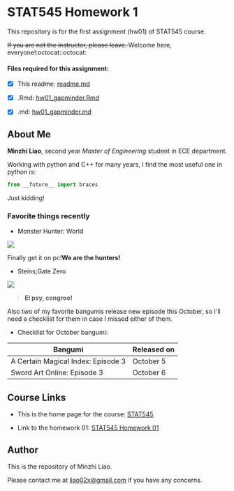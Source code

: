 # STAT545 Homework 1
This repository is for the first assignment (hw01) of STAT545 course.

<del>If you are not the instructor, please leave. </del>Welcome here, everyone!:octocat::octocat:
#### Files required for this assignment:
- [x] This readme: [readme.md](https://github.com/STAT545-UBC-students/hw01-liao02x/blob/master/README.md)
- [x] .Rmd: [hw01_gapminder.Rmd](https://github.com/STAT545-UBC-students/hw01-liao02x/blob/master/hw01_gapminder.Rmd)
- [x] .md: [hw01_gapminder.md](https://github.com/STAT545-UBC-students/hw01-liao02x/blob/master/hw01_gapminder.md)


## About Me
**Minzhi Liao**, second year *Master of Engineering* student in ECE department.

Working with python and C++ for many years, I find the most useful one in python is:
```python
from __future__ import braces
```
Just kidding!


### Favorite things recently

+ Monster Hunter: World

![](https://compass-ssl.microsoft.com/assets/7d/df/7ddf36fd-d09b-467d-aac6-1f5b491d3b7f.jpg?n=Monster-Hunter-World_GLP-Page-Hero-1084_1920x600.jpg)

Finally get it on pc!**We are the hunters!**

+ Steins;Gate Zero

![](https://cdnx.natalie.mu/media/news/comic/2018/0316/steinsgate0_visual_fixw_640_hq.jpg)

>**El psy, congroo!**

Also two of my favorite bangumis release new episode this October, so I'll need a checklist for them in case I missed either of them.
+ Checklist for October bangumi:

|    **Bangumi**    | **Released on** |
|----------------|------------|
| A Certain Magical Index: Episode 3  | October 5 |
| Sword Art Online: Episode 3      | October 6   |

## Course Links
- This is the home page for the course: [STAT545](http://stat545.com/Classroom/)

- Link to the homework 01: [STAT545 Homework 01](http://stat545.com/Classroom/assignments/hw01/hw01.html)

## Author
This is the repository of Minzhi Liao.

Please contact me at [liao02x@gmail.com](mailto://liao02x@gmail.com) if you have any concerns.

